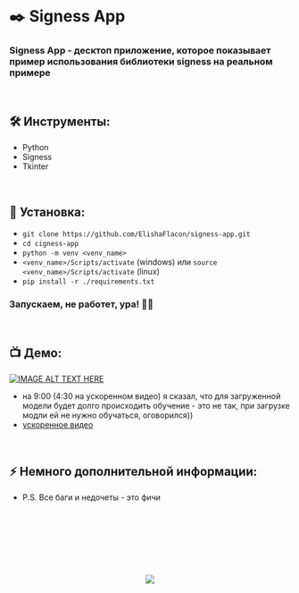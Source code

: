 <h1> 
    ✒️ Signess App
</h1>

<h3>
    Signess App - десктоп приложение, которое показывает пример использования библиотеки signess на реальном примере
</h3>


</br>



<h2>
    🛠️ Инструменты:
</h2>

- Python
- Signess
- Tkinter



</br>



<h2>
  🚀 Установка:
</h2>
    
- `git clone https://github.com/ElishaFlacon/signess-app.git`
- `cd cigness-app`
- `python -m venv <venv_name>`
- `<venv_name>/Scripts/activate` (windows) или `source <venv_name>/Scripts/activate` (linux)
- `pip install -r ./requirements.txt`

<h3>
    Запускаем, не работет, ура! 🗿🚬
</h3>



</br>



<h2>
 📺 Демо:
</h2>

[![IMAGE ALT TEXT HERE](https://img.youtube.com/vi/dB6m8zw6NW0/0.jpg)](https://www.youtube.com/watch?v=Fbkw7g7WmiM)

- на 9:00 (4:30 на ускоренном видео) я сказал, что для загруженной модели будет долго происходить обучение - это не так, при загрузке модли ей не нужно обучаться, оговорился))
- <a href="https://www.youtube.com/watch?v=dB6m8zw6NW0">ускоренное видео</a>

</br>



<h2>
⚡ Немного дополнительной информации:
</h2>

- P.S. Все баги и недочеты - это фичи




<br/>
<br/>
<br/>
<br/>
<br/>
<br/>



<p align="center">
  <img src="https://capsule-render.vercel.app/api?type=waving&color=d179b8&height=64&section=footer"/>
</p>
